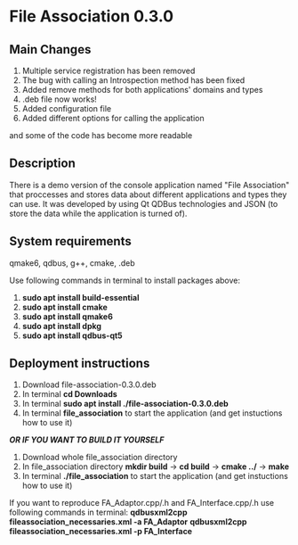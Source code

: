 # File Association 0.3.0

## Main Changes

1. Multiple service registration has been removed
2. The bug with calling an Introspection method has been fixed
3. Added remove methods for both applications' domains and types
4. .deb file now works!
5. Added configuration file
6. Added different options for calling the application

and some of the code has become more readable

## Description

There is a demo version of the console application named "File Association" that proccesses and stores data about different applications and types they can use. It was developed by using Qt QDBus technologies and JSON (to store the data while the application is turned of).

## System requirements

qmake6, qdbus, g++, cmake, .deb

Use following commands in terminal to install packages above:
1. **sudo apt install build-essential**
2. **sudo apt install cmake**
3. **sudo apt install qmake6**
4. **sudo apt install dpkg**
5. **sudo apt install qdbus-qt5**

## Deployment instructions

1. Download file-association-0.3.0.deb
2. In terminal **cd Downloads**
3. In terminal **sudo apt install ./file-association-0.3.0.deb**
4. In terminal **file_association** to start the application (and get instuctions how to use it)

***OR IF YOU WANT TO BUILD IT YOURSELF***

1. Download whole file_association directory
2. In file_association directory **mkdir build** -> **cd build** -> **cmake ../** -> **make**
3. In terminal **./file_association** to start the application (and get instuctions how to use it)

If you want to reproduce FA_Adaptor.cpp/.h and FA_Interface.cpp/.h use following commands in terminal:
**qdbusxml2cpp fileassociation_necessaries.xml -a FA_Adaptor**
**qdbusxml2cpp fileassociation_necessaries.xml -p FA_Interface**
